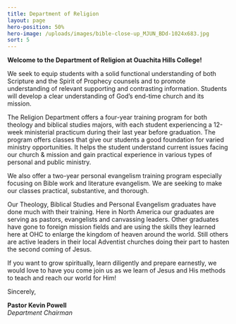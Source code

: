 ```yaml
---
title: Department of Religion
layout: page
hero-position: 50%
hero-image: /uploads/images/bible-close-up_MJUN_BDd-1024x683.jpg
sort: 5
---
```

**Welcome to the Department of Religion at Ouachita Hills College!**

We seek to equip students with a solid functional understanding of both Scripture and the
Spirit of Prophecy counsels and to promote understanding of relevant supporting and contrasting
information. Students will develop a clear understanding of God’s end-time church and its
mission.

The Religion Department offers a four-year training program for both theology and biblical
studies majors, with each student experiencing a 12-week ministerial practicum during their
last year before graduation. The program offers classes that give our students a good foundation
for varied ministry opportunities.  It helps the student understand current issues facing our
church & mission and gain practical experience in various types of personal and public ministry.

We also offer a two-year personal evangelism training program especially focusing on Bible work
and literature evangelism.  We are seeking to make our classes practical, substantive, and
thorough.

Our Theology, Biblical Studies and Personal Evangelism graduates have done much with their
training. Here in North America our graduates are serving as pastors, evangelists and canvassing
leaders.  Other graduates have gone to foreign mission fields and are using the skills they
learned here at OHC to enlarge the kingdom of heaven around the world. Still others are active
leaders in their local Adventist churches doing their part to hasten the second coming of
Jesus.

If you want to grow spiritually, learn diligently and prepare earnestly, we would love to
have you come join us as we learn of Jesus and His methods to teach and reach our world for
Him!

Sincerely,

**Pastor Kevin Powell**  
*Department Chairman*
